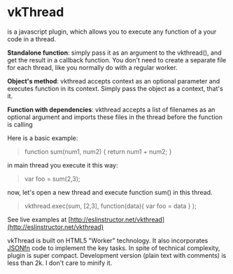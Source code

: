 vkThread
========

is a javascript plugin, which allows you to execute any function of a your code in a thread.

**Standalone function**: simply pass it as an argument to the vkthread(), and get the result in a callback function. You don't need to create a separate file for each thread, like you normally do with a regular worker.

**Object's method**: vkthread accepts context as an optional parameter and executes function in its context. Simply pass the object as a context, that's it.

**Function with dependencies**: vkthread accepts a list of filenames as an optional argument and imports these files in the thread before the function is calling

Here is a basic example:
>
> function sum(num1, num2) {
>     return num1 + num2;
>}

in main thread you execute it this way: 

>
>var foo = sum(2,3);
>

now, let's open a new thread and execute function sum() in this thread.
>
>vkthread.exec(sum, [2,3], function(data){ var foo = data } );
>

See live examples at [http://eslinstructor.net/vkthread](http://eslinstructor.net/vkthread)

vkThread is built on HTML5 "Worker" technology. It also incorporates [JSONfn](http://www.eslinstructor.net/jsonfn/) code to implement the key tasks.
In spite of technical complexity, plugin is super compact. Development version (plain text with comments) is less than 2k. I don't care to minify it.



